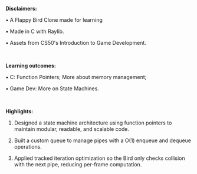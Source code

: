 **Disclaimers:**

• A Flappy Bird Clone made for learning

• Made in C with Raylib.

• Assets from CS50's Introduction to Game Development.

<br/>

**Learning outcomes:**

• C: Function Pointers; More about memory management;

• Game Dev: More on State Machines.

<br/>

**Highlights:**

1. Designed a state machine architecture using function pointers to maintain modular, readable, and scalable code.

2. Built a custom queue to manage pipes with a O(1) enqueue and dequeue operations.

3. Applied tracked iteration optimization so the Bird only checks collision with the next pipe, reducing per-frame computation.
